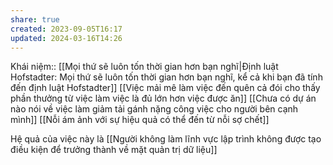 ```yaml
---
share: true
created: 2023-09-05T16:17
updated: 2024-03-16T14:26
---
```

Khái niệm:: 
[[Mọi thứ sẽ luôn tốn thời gian hơn bạn nghĩ|Định luật Hofstadter: Mọi thứ sẽ luôn tốn thời gian hơn bạn nghĩ, kể cả khi bạn đã tính đến định luật Hofstadter]]
[[Việc mải mê làm việc đến quên cả đói cho thấy phần thưởng từ việc làm việc là đủ lớn hơn việc được ăn]] 
[[Chưa có dự án nào nói về việc làm giảm tải gánh nặng công việc cho người bên cạnh mình]] 
[[Nỗi ám ảnh với sự hiệu quả có thể đến từ nỗi sợ chết]]

Hệ quả của việc này là [[Người không làm lĩnh vực lập trình không được tạo điều kiện để trưởng thành về mặt quản trị dữ liệu]]